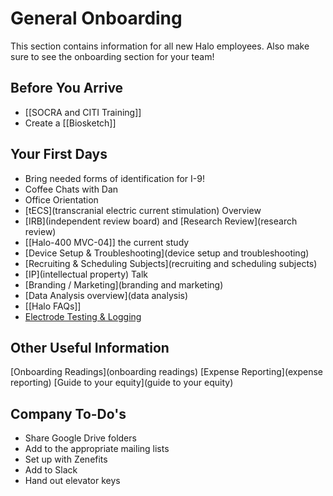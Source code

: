 # General Onboarding
This section contains information for all new Halo employees. Also make sure to see the onboarding section for your team!
## Before You Arrive
* [[SOCRA and CITI Training]]
* Create a [[Biosketch]]

## Your First Days
* Bring needed forms of identification for I-9!
* Coffee Chats with Dan
* Office Orientation
* [tECS](transcranial electric current stimulation) Overview
* [IRB](independent review board) and [Research Review](research review)
* [[Halo-400 MVC-04]] the current study
* [Device Setup & Troubleshooting](device setup and troubleshooting)
* [Recruiting & Scheduling Subjects](recruiting and scheduling subjects)
* [IP](intellectual property) Talk
* [Branding / Marketing](branding and marketing)
* [Data Analysis overview](data analysis)
* [[Halo FAQs]]
* [Electrode Testing & Logging](electrode)

## Other Useful Information
[Onboarding Readings](onboarding readings)
[Expense Reporting](expense reporting)
[Guide to your equity](guide to your equity)

## Company To-Do's
* Share Google Drive folders
* Add to the appropriate mailing lists
* Set up with Zenefits
* Add to Slack
* Hand out elevator keys